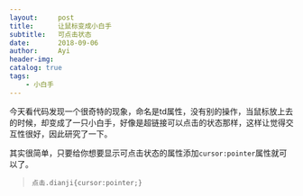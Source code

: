 ```yaml
---
layout:     post
title:      让鼠标变成小白手
subtitle:   可点击状态
date:       2018-09-06
author:     Ayi
header-img: 
catalog: true
tags:
    - 小白手
---
```


今天看代码发现一个很奇特的现象，命名是td属性，没有别的操作，当鼠标放上去的时候，却变成了一只小白手，好像是超链接可以点击的状态那样，这样让觉得交互性很好，因此研究了一下。

其实很简单，只要给你想要显示可点击状态的属性添加`cursor:pointer`属性就可以了。

>`点击.dianji{cursor:pointer;}`